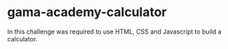 # gama-academy-calculator

In this challenge was required to use HTML, CSS and Javascript to build a calculator.
